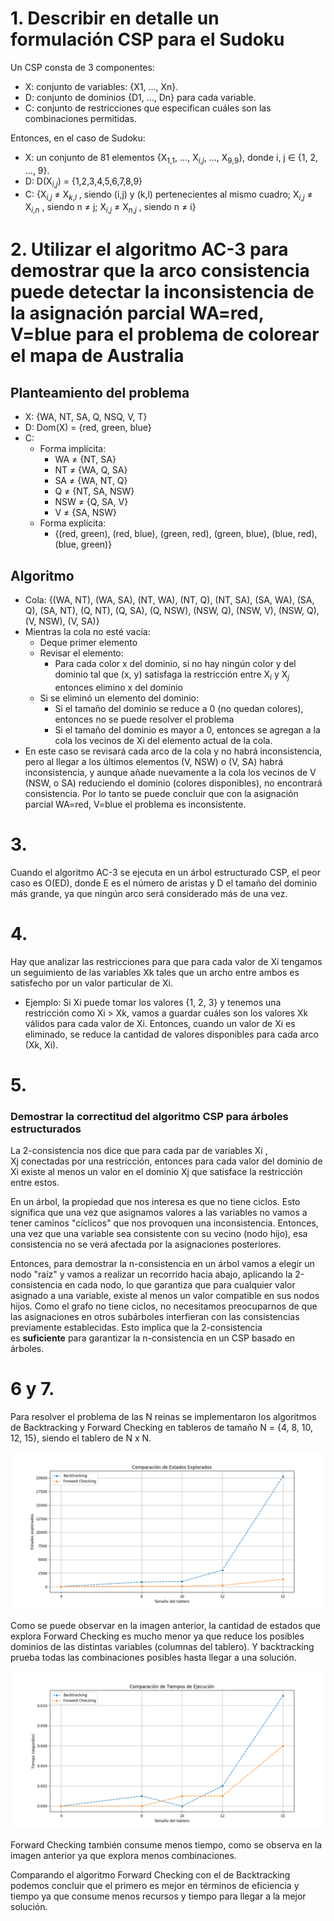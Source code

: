 # 1. Describir en detalle un formulación CSP para el Sudoku

Un CSP consta de 3 componentes:
- X: conjunto de variables: {X1, ..., Xn}.
- D: conjunto de dominios {D1, ..., Dn} para cada variable.
- C: conjunto de restricciones que especifican cuáles son las combinaciones permitidas.

Entonces, en el caso de Sudoku:
- X: un conjunto de 81 elementos {X$_1$$_,$$_1$, ..., X$_i$$_,$$_j$, ..., X$_9$$_,$$_9$}, donde i, j ∈ {1, 2, ..., 9}. 
- D: D(X$_i$$_,$$_j$) = {1,2,3,4,5,6,7,8,9}
- C: {X$_i$$_,$$_j$ ≠ X$_k$$_,$$_l$ , siendo (i,j) y (k,l) pertenecientes al mismo cuadro; X$_i$$_,$$_j$ ≠ X$_i$$_,$$_n$ , siendo n ≠ j; X$_i$$_,$$_j$ ≠ X$_n$$_,$$_j$ , siendo n ≠ i}
# 2. Utilizar el algoritmo AC-3 para demostrar que la arco consistencia puede detectar la inconsistencia de la asignación parcial WA=red, V=blue para el problema de colorear el mapa de Australia

## Planteamiento del problema
- X: {WA, NT, SA, Q, NSQ, V, T}
- D: Dom(X) = {red, green, blue}
- C: 
	- Forma implícita:
		- WA ≠ {NT, SA}
		- NT ≠ {WA, Q, SA}
		- SA ≠ {WA, NT, Q}
		- Q ≠ {NT, SA, NSW}
		- NSW ≠ {Q, SA, V}
		- V ≠ {SA, NSW}
	- Forma explícita:
		- {(red, green), (red, blue), (green, red), (green, blue), (blue, red), (blue, green)}
## Algoritmo
- Cola:  {(WA, NT), (WA, SA), (NT, WA), (NT, Q), (NT, SA), (SA, WA), (SA, Q), (SA, NT), (Q, NT), (Q, SA), (Q, NSW), (NSW, Q), (NSW, V), (NSW, Q), (V, NSW), (V, SA)}
- Mientras la cola no esté vacía:
	- Deque primer elemento
	- Revisar el elemento:
		- Para cada color  x del dominio, si no hay ningún color y del dominio tal que (x, y) satisfaga la restricción entre X$_i$ y X$_j$ entonces elimino x del dominio 
	- Si se eliminó un elemento del dominio:
		- Si el tamaño del dominio se reduce a 0 (no quedan colores), entonces no se puede resolver el problema
		- Si el tamaño del dominio es mayor a 0, entonces se agregan a la cola los vecinos de Xi del elemento actual de la cola.
- En este caso se revisará cada arco de la cola y no habrá inconsistencia, pero al llegar a los últimos elementos (V, NSW) o (V, SA) habrá inconsistencia, y aunque añade nuevamente a la cola los vecinos de V (NSW, o SA) reduciendo el dominio (colores disponibles), no encontrará consistencia. Por lo tanto se puede concluir que con la asignación parcial WA=red, V=blue el problema es inconsistente.
# 3.
Cuando el algoritmo AC-3 se ejecuta en un árbol estructurado CSP, el peor caso es O(ED), donde E es el número de aristas y D el tamaño del dominio más grande, ya que ningún arco será considerado más de una vez.
# 4. 
Hay que analizar las restricciones para que para cada valor de Xi tengamos un seguimiento de las variables Xk tales que un archo entre ambos es satisfecho por un valor particular de Xi.
- Ejemplo: Si Xi puede tomar los valores {1, 2, 3} y tenemos una restricción como Xi > Xk, vamos a guardar cuáles son los valores Xk válidos para cada valor de Xi.
Entonces, cuando un valor de Xi es eliminado, se reduce la cantidad de valores disponibles para cada arco (Xk, Xi).

# 5. 
### Demostrar la correctitud del algoritmo CSP para árboles estructurados

La 2-consistencia nos dice que para cada par de variables Xi , Xj conectadas por una restricción, entonces para cada valor del dominio de Xi existe al menos un valor en el dominio Xj que satisface la restricción entre estos.

En un árbol, la propiedad que nos interesa es que no tiene ciclos. Esto significa que una vez que asignamos valores a las variables no vamos a tener caminos "cíclicos" que nos provoquen una inconsistencia. Entonces, una vez que una variable sea consistente con su vecino (nodo hijo), esa consistencia no se verá afectada por la asignaciones posteriores.

Entonces, para demostrar la n-consistencia en un árbol vamos a elegir un nodo "raíz" y vamos a realizar un recorrido hacia abajo, aplicando la 2-consistencia en cada nodo, lo que garantiza que para cualquier valor asignado a una variable, existe al menos un valor compatible en sus nodos hijos. Como el grafo no tiene ciclos, no necesitamos preocuparnos de que las asignaciones en otros subárboles interfieran con las consistencias previamente establecidas. Esto implica que la 2-consistencia es **suficiente** para garantizar la n-consistencia en un CSP basado en árboles.
# 6 y 7.

Para resolver el problema de las N reinas se implementaron los algoritmos de Backtracking y Forward Checking en tableros de tamaño N = {4, 8, 10, 12, 15}, siendo el tablero de N x N.

![](images/estados_explorados.png)

Como se puede observar en la imagen anterior, la cantidad de estados que explora Forward Checking es mucho menor ya que reduce los posibles dominios de las distintas variables (columnas del tablero). Y backtracking prueba todas las combinaciones posibles hasta llegar a una solución.

![](images/tiempo_ejecucion.png)

Forward Checking también consume menos tiempo, como se observa en la imagen anterior ya que explora menos combinaciones.

Comparando el algoritmo Forward Checking con el de Backtracking podemos concluir que el primero es mejor en términos de eficiencia y tiempo ya que consume menos recursos y tiempo para llegar a la mejor solución.